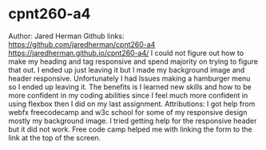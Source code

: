 # cpnt260-a4
Author: Jared Herman
Github links: https://github.com/jaredherman/cpnt260-a4
              https://jaredherman.github.io/cpnt260-a4/
I could not figure out how to make my heading and tag responsive and spend majority on trying to figure
that out. I ended up just leaving it but I made my background image and header responsive. Unfortunately I had 
Issues making a hamburger menu so I ended up leaving it. The benefits is I learned new skills and how 
to be more confident in my coding abilities since I feel much more confident in using flexbox then I did on
my last assignment.
Attributions: I got help from webfx freecodecamp and w3c school for some of my responsive design mostly my background image.
I tried getting help for the responsive header but it did not work. Free code camp helped me with linking the form to the link
at the top of the screen.
